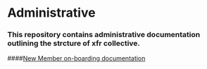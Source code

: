 # Administrative

### This repository contains administrative documentation outlining the strcture of xfr collective. 

####[New Member on-boarding documentation](https://github.com/XFRCollective/Administrative/blob/master/MembershipOnboardingInternalChecklist.md)